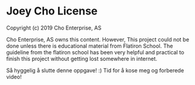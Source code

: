 # Joey Cho License

Copyright (c) 2019 Cho Enterprise, AS

Cho Enterprise, AS owns this content. However, This project could not be done unless there is educational material from Flatiron School. The guideline from the flatiron school has been very helpful and practical to finish this project without getting lost somewhere in internet.

Så hyggelig å slutte denne oppgave! :) Tid for å kose meg og forberede video!
